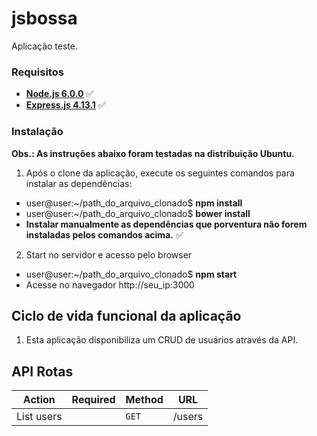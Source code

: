 # jsbossa

Aplicação teste.

### Requisitos ###

* **[Node.js 6.0.0](http://nodejs.org/en/)** :white_check_mark:
* **[Express.js 4.13.1](http://expressjs.com/pt-br/)** :white_check_mark:

### Instalação ###

**Obs.: As instruções abaixo foram testadas na distribuição Ubuntu.**

1. Após o clone da aplicação, execute os seguintes comandos para instalar as dependências:
  - user@user:~/path_do_arquivo_clonado$ **npm install**
  - user@user:~/path_do_arquivo_clonado$ **bower install**
  - **Instalar manualmente as dependências que porventura não forem instaladas pelos comandos acima.** :white_check_mark:

2. Start no servidor e acesso pelo browser
  - user@user:~/path_do_arquivo_clonado$ **npm start**
  - Acesse no navegador http://seu_ip:3000

## Ciclo de vida funcional da aplicação ##

1. Esta aplicação disponibiliza um CRUD de usuários através da API.


## API Rotas ##

|   Action                                 | Required          | Method    | URL                                               
| -----------------------------------------|-------------------|-----------|----------------------------------------------------- 
|   List users                             |                   |  `GET`    | /users
